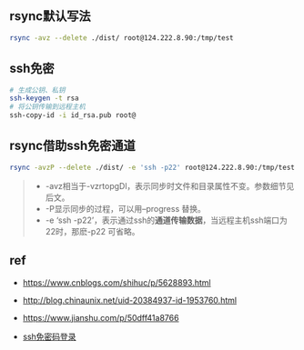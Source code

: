 ## rsync默认写法

```bash
rsync -avz --delete ./dist/ root@124.222.8.90:/tmp/test
```

## ssh免密

```bash
# 生成公钥、私钥
ssh-keygen -t rsa
# 将公钥传输到远程主机
ssh-copy-id -i id_rsa.pub root@
```



## rsync借助ssh免密通道

```bash
rsync -avzP --delete ./dist/ -e 'ssh -p22' root@124.222.8.90:/tmp/test
```

> - -avz相当于-vzrtopgDl，表示同步时文件和目录属性不变。参数细节见后文。
> - -P显示同步的过程，可以用–progress 替换。
> - -e ‘ssh -p22’，表示通过ssh的**通道传输数据**，当远程主机ssh端口为22时，那麽-p22 可省略。





## ref

- https://www.cnblogs.com/shihuc/p/5628893.html

- http://blog.chinaunix.net/uid-20384937-id-1953760.html
- https://www.jianshu.com/p/50dff41a8766
- [ssh免密码登录](https://cloud.tencent.com/developer/article/1456064)

